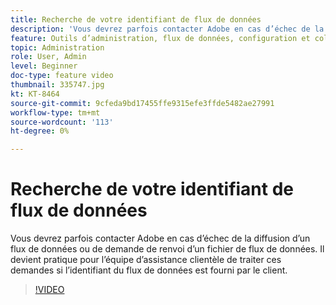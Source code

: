 ```yaml
---
title: Recherche de votre identifiant de flux de données
description: 'Vous devrez parfois contacter Adobe en cas d’échec de la diffusion d’un flux de données ou de demande de renvoi d’un fichier de flux de données. Il devient pratique pour l’équipe d’assistance clientèle de traiter ces demandes si l’identifiant du flux de données est fourni par le client. '
feature: Outils d’administration, flux de données, configuration et collecte de données
topic: Administration
role: User, Admin
level: Beginner
doc-type: feature video
thumbnail: 335747.jpg
kt: KT-8464
source-git-commit: 9cfeda9bd17455ffe9315efe3ffde5482ae27991
workflow-type: tm+mt
source-wordcount: '113'
ht-degree: 0%

---
```



# Recherche de votre identifiant de flux de données

Vous devrez parfois contacter Adobe en cas d’échec de la diffusion d’un flux de données ou de demande de renvoi d’un fichier de flux de données. Il devient pratique pour l’équipe d’assistance clientèle de traiter ces demandes si l’identifiant du flux de données est fourni par le client.


>[!VIDEO](https://video.tv.adobe.com/v/335747/?quality=12&learn=on)